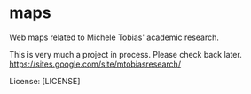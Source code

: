 maps
====

Web maps related to Michele Tobias' academic research.

This is very much a project in process.  Please check back later.
https://sites.google.com/site/mtobiasresearch/

License: [LICENSE]
